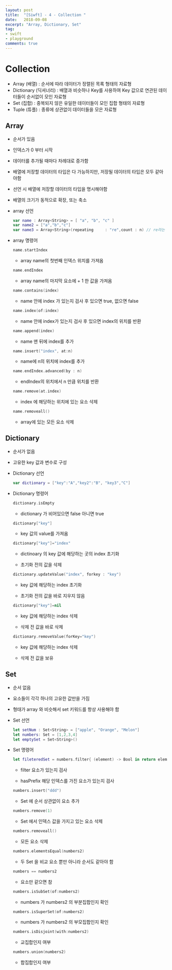 ```yaml
---
layout: post
title:  "[Siwft] - 4 - Collection "
date:   2018-09-08
excerpt: "Array, Dictionary, Set"
tag:
- swift
- playground
comments: true
---
```


# Collection
- Array (배열) : 순서에 따라 데이터가 정렬된 목록 형태의 자료형
- Dictionary (딕셔너리) : 배열과 비슷하나 Key를 사용하여 Key 값으로 연관된 데이터들이 순서없이 모인 자료형
- Set (집합) : 중복되지 않은 유일한 데이터들이 모인 집합 형태의 자료형
- Tuple (튜플) : 종류에 상관없이 데이터들을 모은 자료형

## Array
- 순서가 있음
- 인덱스가 0 부터 시작
- 데이터를 추가될 때마다 차례대로 증가함
- 배열에 저장할 데이터의 타입은 다 가능하지만, 저장될 데이터의 타입은 모두 같아야함
- 선언 시 배열에 저장할 데이터의 타입을 명시해야함
- 배열의 크기가 동적으로 확장, 또는 축소

- array 선언
	```swift
	var name : Array<String> = [ "a", "b", "c" ]
	var name2 = ["a","b","c"]
	var name3 = Array<String>(repeating 	: "re",count : n) // re라는 문자열을 n번만큼 array를 만듬
	```
- array 명령어
	
	```swift
	name.startIndex
	```

	- array name의 첫번째 인덱스 위치를 가져옴

	```swift
	name.endIndex
	```

	- array name의 마지막 요소에 + 1 한 값을 가져옴

	```swift
	name.contains(index)
	```

	- name 안에 index 가 있는지 검사 후 있으면 true, 없으면 false

	```swift
	name.index(of:index)
	``` 

	- name 안에 index가 있는지 검사 후 있으면 index의 위치를 반환

	```swift
	name.append(index)
	``` 

	- name 맨 뒤에 index를 추가

	```swift
	name.insert("index", at:n)
	```

	- name에 n의 위치에 index를 추가

	```swift
	name.endIndex.advanced(by : n)
	```

	- endIndex의 위치에서 n 만큼 위치를 반환

	```swift
	name.remove(at.index)
	```

	- index 에 해당하는 위치에 있는 요소 삭제

	```swift
	name.removeall()
	```

	- array에 있는 모든 요소 삭제


## Dictionary
- 순서가 없음
- 고유한 key 값과 변수로 구성
- Dictionary 선언
	```swift
	var dictionary = ["key":"A","key2":"B", "key3","C"]
	```

- Dictionary 명령어

	```swift
	dictionary.isEmpty
	```

	- dictionary 가 비어있으면 false 아니면 true

	```swift
	dictionary["key"]
	```

	- key 값의 value를 가져옴

	```swift
	dictionary["key"]="index"
	```		 

	- dictinoary 의 key 값에 해당하는 곳의 index 초기화

	- 초기화 전의 값을 삭제

	```swift
	dictionary.updateValue("index", forkey : "key")
	```

	- key 값에 해당하는 index 초기화

	- 초기화 전의 값을 바로 지우지 않음

	```swift
	dictionary["key"]=nil
	```

	- key 값에 해당하는 index 삭제

	- 삭제 전 값을 바로 삭제

	```swift
	dictionary.removeValue(forKey="key")
	```

	- key 값에 해당하는 index 삭제

	- 삭제 전 값을 보유



## Set
- 순서 없음
- 요소들이 각각 하나의 고유한 값만을 가짐
- 형태가 array 와 비슷해서 set 키워드를 항상 사용해야 함

- Set 선언

	```swift
	let setNum : Set<String> = ["apple", "Orange", "Melon"]
	let numbers: Set = [1,2,3,4]
	let emptySet = Set<String>()
	```

- Set 명령어

	```swift
	let fileteredSet = numbers.filter{ (element) -> Bool in return element.hasPrefix("i")}
	```

	- filter 요소가 있는지 검사

	- hasPrefix 해당 인덱스를 가진 요소가 있는지 검사

	```swift
	numbers.insert("ddd")
	```

	- Set 에 순서 상관없이 요소 추가

	```swift
	numbers.remove(1)
	```

	- Set 에서 인덱스 값을 가지고 있는 요소 삭제

	```swift
	numbers.removeall()
	```

	- 모든 요소 삭제

	```swift
	numbers.elementsEqual(numbers2)
	```

	- 두 Set 을 비교 요소 뿐만 아니라 순서도 같아야 함

	```swift
	numbers == numbers2
	```

	- 요소만 같으면 참

	```swift
	numbers.isSubSet(of:numbers2)
	```

	- numbers 가 numbers2 의 부분집합인지 확인

	```swift
	numbers.isSuperSet(of:numbers2)
	```

	- numbers 가 numbers2 의 부모집합인지 확인

	```swift
	numbers.isDisjoint(with:numbers2)
	```

	- 교집합인지 여부

	```swift
	numbers.union(numbers2)
	```

	- 합집합인지 여부
